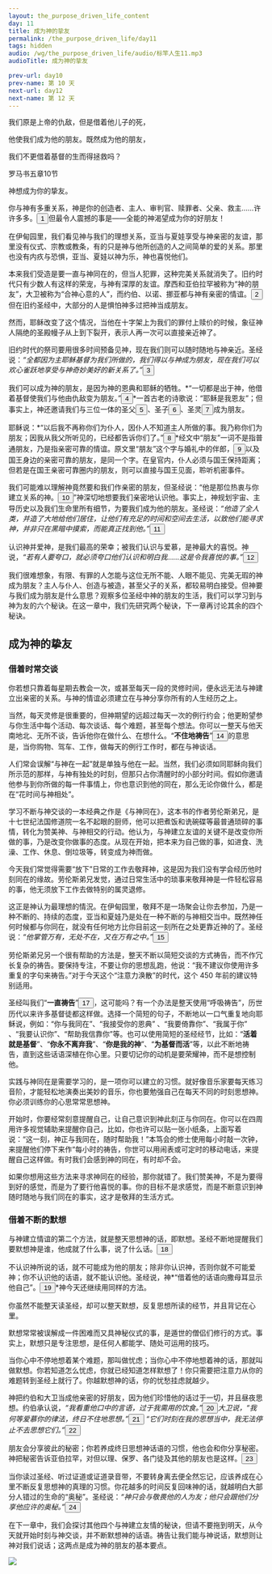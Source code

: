 ```yaml
---
layout: the_purpose_driven_life_content
day: 11
title: 成为神的挚友
permalink: /the_purpose_driven_life/day11
tags: hidden
audio: /wg/the_purpose_driven_life/audio/标竿人生11.mp3
audioTitle: 成为神的挚友

prev-url: day10
prev-name: 第 10 天
next-url: day12
next-name: 第 12 天
---
```


<div class="center script poem">
<p>我们原是上帝的仇敌，但是借着他儿子的死，</p>
<p>他使我们成为他的朋友。既然成为他的朋友，</p>
<p>我们不更借着基督的生而得拯救吗？</p>
<p class="sp-verse">罗马书五章10节</p>
</div>
<p class="first">神想成为你的挚友。</p>

你与神有多重关系，神是你的创造者、主人、审判官、赎罪者、父亲、救主……许许多多。<button class="show-modal circle">1</button>但最令人震撼的事是——全能的神渴望成为你的好朋友！

在伊甸园里，我们看见神与我们的理想关系，亚当与夏娃享受与神亲密的友谊，那里没有仪式、宗教或教条，有的只是神与他所创造的人之间简单的爱的关系。那里也没有内疚与恐惧，亚当、夏娃以神为乐，神也喜悦他们。

本来我们受造是要一直与神同在的，但当人犯罪，这种完美关系就消失了。旧约时代只有少数人有这样的荣宠，与神有深厚的友谊。摩西和亚伯拉罕被称为“神的朋友”，大卫被称为“合神心意的人”，而约伯、以诺、挪亚都与神有亲密的情谊。<button class="show-modal circle">2</button>但在旧约圣经中，大部分的人是惧怕神多过把神当成朋友。

然而，耶稣改变了这个情况，当他在十字架上为我们的罪付上赎价的时候，象征神人隔绝的圣殿幔子从上到下裂开，表示人再一次可以直接亲近神了。

旧约时代的祭司要用很多时间预备见神，现在我们则可以随时随地与神亲近。圣经说：*“全都因为主耶稣基督为我们所做的，我们得以与神成为朋友，现在我们可以欢心雀跃地享受与神奇妙美好的新关系了。”<button class="show-modal circle">3</button>*

我们可以成为神的朋友，是因为神的恩典和耶稣的牺牲。*“一切都是出于神，他借着基督使我们与他由仇敌变为朋友。”<button class="show-modal circle">4</button>*一首古老的诗歌说：“耶稣是我恩友”；但事实上，神还邀请我们与三位一体的圣父<button class="show-modal circle">5</button>、圣子<button class="show-modal circle">6</button>、圣灵<button class="show-modal circle">7</button>成为朋友。

耶稣说：*“以后我不再称你们为仆人，因仆人不知道主人所做的事。我乃称你们为朋友；因我从我父所听见的，已经都告诉你们了。”<button class="show-modal circle">8</button>*经文中“朋友”一词不是指普通朋友，乃是指亲密可靠的情谊。原文里“朋友”这个字与婚礼中的伴郎，<button class="show-modal circle">9</button>以及国王身边的亲密可靠的朋友，是同一个字。在皇官内，仆人必须与国王保持距离；但若是在国王亲密可靠圈内的朋友，则可以直接与国王见面，聆听机密事件。

我们可能难以理解神竟然要和我们作亲密的朋友，但圣经说：“他是那位热衷与你建立关系的神。<button class="show-modal circle">10</button>”神深切地想要我们亲密地认识他。事实上，神规划宇宙、主导历史以及我们生命里所有细节，为要我们成为他的朋友。圣经说：*“他造了全人类，并造了大地给他们居住，让他们有充足的时间和空间去生活，以致他们能寻求神，并非只在黑暗中摸索，而能真正找到他。”<button class="show-modal circle">11</button>*

认识神并爱神，是我们最高的荣幸；被我们认识与爱慕，是神最大的喜悦。神说，*“若有人要夸口，就必须夸口他们认识和明白我……这是令我喜悦的事。”<button class="show-modal circle">12</button>*

我们很难想象，有限、有罪的人怎能与这位无所不能、人眼不能见、完美无瑕的神成为朋友？主人与仆人、创造与被造，甚至父子的关系，都较易明白接受。但神要与我们成为朋友是什么意思？观察多位圣经中神的朋友的生活，我们可以学习到与神为友的六个秘诀。在这一章中，我们先研究两个秘诀，下一章再讨论其余的四个秘诀。

## 成为神的挚友

### 借着时常交谈

你若想只靠着每星期去教会一次，或甚至每天一段的灵修时间，便永远无法与神建立出亲密的关系。与神的情谊必须建立在与神分享你所有的人生经历之上。

当然，每天灵修是很重要的，但神期望的远超过每天一次的例行约会；他更盼望参与你生活中每个活动、每次谈话、每个难题，甚至每个想法。你可以一整天与他天南地北、无所不谈，告诉他你在做什么、在想什么。“**不住地祷告**”<button class="show-modal circle">14</button>的意思是，当你购物、驾车、工作，做每天的例行工作时，都在与神谈话。

人们常会误解“与神在一起”就是单独与他在一起。当然，我们必须如同耶稣向我们所示范的那样，与神有独处的时刻，但那只占你清醒时的小部分时间。假如你邀请他参与到你所做的每一件事情上，你也意识到他的同在，那么无论你做什么，都是在“花时间与神相处”。

学习不断与神交谈的一本经典之作是《与神同在》，这本书的作者劳伦斯弟兄，是十七世纪法国修道院一名不起眼的厨师，他可以把煮饭和诜碗碟等最普通琐碎的事情，转化为赞美神、与神相交的行动。他认为，与神建立友谊的关键不是改变你所做的事，乃是改变你做事的态度。从现在开始，把本来为自己做的事，如进食、洗澡、工作、休息、倒垃圾等，转变成为神而做。

今天我们常觉得需要“放下”日常的工作去敬拜神，这是因为我们没有学会经历他时刻同在的缘故。劳伦斯弟兄发觉，通过日常生活中的琐事来敬拜神是一件轻松容易的事，他无须放下工作去做特别的属灵退修。

这正是神认为最理想的情況。在伊甸园里，敬拜不是一场聚会让你去参加，乃是一种不断的、持续的态度，亚当和夏娃乃是处在一种不断的与神相交当中。既然神任何时候都与你同在，就没有任何地方比你目前这一刻所在之处更靠近神的了。圣经说：*“他掌管万有，无处不在，又在万有之中。”<button class="show-modal circle">15</button>*

劳伦斯弟兄另一个很有帮助的方法是，整天不断以简短交谈的方式祷告，而不作冗长复杂的祷告。要保持专注，不要让你的思想乱跑，他说：“我不建议你使用许多重复的字句来祷告。”对于今天这个“注意力涣散”的时代，这个 450 年前的建议特别适用。

圣经叫我们“**一直祷告**”<button class="show-modal circle">17</button>，这可能吗？有一个办法是整天使用“呼吸祷告”，历世历代以来许多基督徒都这样做。选择一个简短的句子，不断地以一口气重复地向耶稣说，例如：“你与我同在”、“我接受你的恩典” 、“我要倚靠你”、“我属于你” 、“我要认识你”、“帮助我信靠你”等。也可以使用简短的圣经经节，比如：“**活着就是基督**”、“**你永不离弃我**”、“**你是我的神**”、“**为基督而活**”等，以此不断地祷告，直到这些话语深植在你心里。只要切记你的动机是要荣耀神，而不是想控制他。

实践与神同在是需要学习的，是一项你可以建立的习惯。就好像音乐家要每天练习音阶，才能轻松地演奏出美妙的音乐，你也要勉强自己在每天不同的时刻思想神。你必须训练你的心思常常思想神。

开始时，你要经常刻意提醒自己，让自己意识到神此刻正与你同在。你可以在四周用许多视觉辅助来提醒你自己，比如，你也许可以贴一张小纸条，上面写着说：“这一刻，神正与我同在，随时帮助我！”本笃会的修士使用每小时敲一次钟，来提醒他们停下来作“每小时的祷告，你世可以用闹表或可定时的移动电话，来提醒自己这样做。有时我们会感到神的同在，有时却不会。

如果你想用这些方法来寻求神同在的经验，那你就错了。我们赞美神，不是为要得到好的感觉，而是为了要行他喜悦的事。你的目标不是求感觉，而是不断意识到神随时随地与我们同在的事实，这才是敬拜的生活方式。

### 借着不断的默想

与神建立情谊的第二个方法，就是整天思想神的话，即默想。圣经不断地提醒我们要默想神是谁，他成就了什么事，说了什么话。<button class="show-modal circle">18</button>

不认识神所说的话，就不可能成为他的朋友；除非你认识神，否则你就不可能爱神；你不认识他的话语，就不能认识他。圣经说，神*“借着他的话语向撒母耳显示他自己”。<button class="show-modal circle">19</button>*神今天还继续用同样的方法。

你虽然不能整天读圣经，却可以整天默想，反复思想所读的经节，并且背记在心里。

默想常常被误解成一件困难而又具神秘仪式的事，是遁世的僧侣们修行的方式。事实上，默想只是专注思想，是任何人都能学、随处可运用的技巧。

当你心中不停地想着某个难题，那叫做忧虑；当你心中不停地想着神的话，那就叫做默想。你若知道怎么忧虑，你就已经知道怎样默想了！你只需要把注意力从你的难题转到圣经上就行了。你越默想神的话，你的忧愁挂虑就越少。

神把约伯和大卫当成他亲密的好朋友，因为他们珍惜他的话过于一切，并且昼夜思想。约伯承认说，*“我看重他口中的言语，过于我需用的饮食。”<button class="show-modal circle">20</button>*大卫说，*“我何等爱慕你的律法，终日不住地思想。”<button class="show-modal circle">21</button>* *“它们时刻在我的思想当中，我无法停止不去思想它们。”<button class="show-modal circle">22</button>*

朋友会分享彼此的秘密；你若养成终日思想神话语的习惯，他也会和你分享秘密。神把秘密告诉亚伯拉罕，对但以理、保罗、各门徒及其他的朋友也是这样。<button class="show-modal circle">23</button>

当你读过圣经、听过证道或证道录音带，不要转身离去便全然忘记，应该养成在心里不断反复思想神的真理的习惯。你花越多的时间反复回味神的话，就越明白大部分人错过的生命的“奥秘”。圣经说：*“神只会与敬畏他的人为友；他只会跟他们分享他应许的奥秘。”<button class="show-modal circle">24</button>*

在下一章中，我们会探讨其他四个与神建立友情的秘诀，但请不要拖到明天，从今天就开始时刻与神交谈，并不断默想神的话语。祷告让我们能与神说话，默想则让神对我们说话；这两点是成为神的朋友的基本要点。

<div class="article-img-wrapper">
  <img src="https://typora-1259024198.cos.ap-beijing.myqcloud.com/wg/the_purpose_driven_life/image/day11_card.jpg">
</div>
